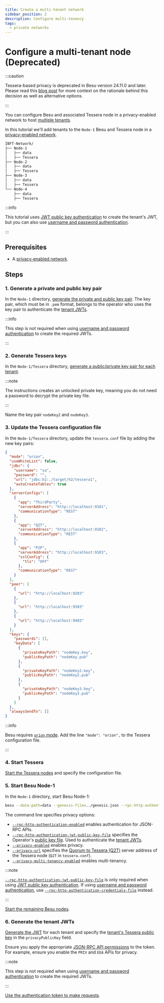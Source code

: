 ```yaml
---
title: Create a multi-tenant network
sidebar_position: 2
description: Configure multi-tenancy
tags:
  - private networks
---
```


# Configure a multi-tenant node (Deprecated)

:::caution

Tessera-based privacy is deprecated in Besu version 24.11.0 and later. Please read this [blog post](https://www.lfdecentralizedtrust.org/blog/sunsetting-tessera-and-simplifying-hyperledger-besu) for more context on the rationale behind this decision as well as alternative options.

:::

You can configure Besu and associated Tessera node in a privacy-enabled network to host [multiple tenants](../../concepts/privacy/multi-tenancy.md).

In this tutorial we'll add tenants to the `Node-1` Besu and Tessera node in a [privacy-enabled network](index.md).

```bash
IBFT-Network/
├── Node-1
│   ├── data
│   ├── Tessera
├── Node-2
│   ├── data
│   ├── Tessera
├── Node-3
│   ├── data
│   ├── Tessera
└── Node-4
    ├── data
    ├── Tessera
```

:::info

This tutorial uses [JWT public key authentication] to create the tenant's JWT, but you can also use [username and password authentication].

:::

## Prerequisites

- A [privacy-enabled network](index.md).

## Steps

### 1. Generate a private and public key pair

In the `Node-1` directory, [generate the private and public key pair]. The key pair, which must be in `.pem` format, belongs to the operator who uses the key pair to authenticate the [tenant JWTs](#6-generate-the-tenant-jwts).

:::info

This step is not required when using [username and password authentication] to create the required JWTs.

:::

### 2. Generate Tessera keys

In the `Node-1/Tessera` directory, [generate a public/private key pair for each tenant](index.md#2-generate-tessera-keys).

:::note

The instructions creates an unlocked private key, meaning you do not need a password to decrypt the private key file.

:::

Name the key pair `nodeKey2` and `nodeKey3`.

### 3. Update the Tessera configuration file

In the `Node-1/Tessera` directory, update the `tessera.conf` file by adding the new key pairs:

```json
{
  "mode": "orion",
  "useWhiteList": false,
  "jdbc": {
    "username": "sa",
    "password": "",
    "url": "jdbc:h2:./target/h2/tessera1",
    "autoCreateTables": true
  },
  "serverConfigs": [
    {
      "app": "ThirdParty",
      "serverAddress": "http://localhost:9101",
      "communicationType": "REST"
    },
    {
      "app": "Q2T",
      "serverAddress": "http://localhost:9102",
      "communicationType": "REST"
    },
    {
      "app": "P2P",
      "serverAddress": "http://localhost:9103",
      "sslConfig": {
        "tls": "OFF"
      },
      "communicationType": "REST"
    }
  ],
  "peer": [
    {
      "url": "http://localhost:9203"
    },
    {
      "url": "http://localhost:9303"
    },
    {
      "url": "http://localhost:9403"
    }
  ],
  "keys": {
    "passwords": [],
    "keyData": [
      {
        "privateKeyPath": "nodeKey.key",
        "publicKeyPath": "nodeKey.pub"
      },
      {
        "privateKeyPath": "nodeKey2.key",
        "publicKeyPath": "nodeKey2.pub"
      },
      {
        "privateKeyPath": "nodeKey3.key",
        "publicKeyPath": "nodeKey3.pub"
      }
    ]
  },
  "alwaysSendTo": []
}
```

:::info

Besu requires [`orion` mode](https://docs.tessera.consensys.net/HowTo/Configure/Orion-Mode). Add the line `"mode": "orion",` to the Tessera configuration file.

:::

### 4. Start Tessera

[Start the Tessera nodes](index.md#4-start-the-tessera-nodes) and specify the configuration file.

### 5. Start Besu Node-1

In the `Node-1` directory, start Besu Node-1:

```bash
besu --data-path=data --genesis-file=../genesis.json --rpc-http-authentication-enabled --rpc-http-authentication-jwt-public-key-file=publicKey.pem --rpc-http-enabled --rpc-http-api=ETH,NET,IBFT,EEA,PRIV --host-allowlist="*" --rpc-http-cors-origins="all" --privacy-enabled --privacy-url=http://127.0.0.1:9102 --privacy-multi-tenancy-enabled --profile=ENTERPRISE
```

The command line specifies privacy options:

- [`--rpc-http-authentication-enabled`](../../../public-networks/reference/cli/options.md#rpc-http-authentication-enabled) enables authentication for JSON-RPC APIs.
- [`--rpc-http-authentication-jwt-public-key-file`](../../../public-networks/reference/cli/options.md#rpc-http-authentication-jwt-public-key-file) specifies the Operator's [public key file](#1-generate-a-private-and-public-key-pair). Used to authenticate the [tenant JWTs](#6-generate-the-tenant-jwts).
- [`--privacy-enabled`](../../reference/cli/options.md#privacy-enabled-deprecated) enables privacy.
- [`--privacy-url`](../../reference/cli/options.md#privacy-url-deprecated) specifies the [Quorum to Tessera (Q2T)] server address of the Tessera node (`Q2T` in `tessera.conf`).
- [`--privacy-multi-tenancy-enabled`](../../reference/cli/options.md#privacy-multi-tenancy-enabled-deprecated) enables multi-tenancy.

:::note

[`--rpc-http-authentication-jwt-public-key-file`](../../../public-networks/reference/cli/options.md#rpc-http-authentication-jwt-public-key-file) is only required when using [JWT public key authentication]. If using [username and password authentication], use [`--rpc-http-authentication-credentials-file`](../../../public-networks/reference/cli/options.md#rpc-http-authentication-credentials-file) instead.

:::

[Start the remaining Besu nodes](index.md#6-start-besu-node-2).

### 6. Generate the tenant JWTs

[Generate the JWT](../../../public-networks/how-to/use-besu-api/authenticate.md#2-create-the-jwt) for each tenant and specify the [tenant's Tessera public key](#2-generate-tessera-keys) in the `privacyPublicKey` field.

Ensure you apply the appropriate [JSON-RPC API permissions](../../../public-networks/how-to/use-besu-api/authenticate.md#json-rpc-permissions) to the token. For example, ensure you enable the `PRIV` and `EEA` APIs for privacy.

:::note

This step is not required when using [username and password authentication] to create the required JWTs.

:::

[Use the authentication token to make requests].

<!-- Links -->

[JWT public key authentication]: ../../../public-networks/how-to/use-besu-api/authenticate.md#jwt-public-key-authentication
[username and password authentication]: ../../../public-networks/how-to/use-besu-api/authenticate.md#username-and-password-authentication
[generate the private and public key pair]: ../../../public-networks/how-to/use-besu-api/authenticate.md#1-generate-a-private-and-public-key-pair
[Use the authentication token to make requests]: ../../../public-networks/how-to/use-besu-api/authenticate.md#using-an-authentication-token-to-make-requests
[Quorum to Tessera (Q2T)]: https://docs.tessera.consensys.net/Reference/TesseraAPI
